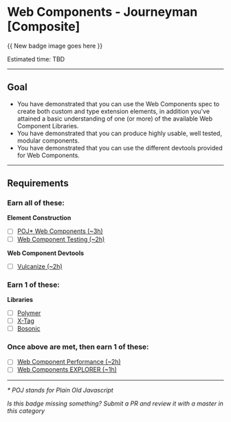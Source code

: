 # Web Components - Journeyman [Composite]

{{ New badge image goes here }}
<!-- TODO: design new V2 HTML badge before this releases -->

Estimated time: TBD

-----


## Goal
- You have demonstrated that you can use the Web Components spec to create both custom and type extension elements, in addition you've attained a basic understanding of one (or more) of the available Web Component Libraries.
- You have demonstrated that you can produce highly usable, well tested, modular components.
- You have demonstrated that you can use the different devtools provided for Web Components.


-----


## Requirements

### Earn all of these:

**Element Construction**

- [ ] [POJ* Web Components (~3h)](_micro_POJ_webcomponents.md)
- [ ] [Web Component Testing (~2h)](_micro_element_testing.md)

**Web Component Devtools**

- [ ] [Vulcanize (~2h)](_micro_vulzanice.md)

### Earn 1 of these:

**Libraries**

- [ ] [Polymer](_micro_polymer.md)
- [ ] [X-Tag](_micro_x-tag.md)
- [ ] [Bosonic](_micro_bosonic.md)

### Once above are met, then earn 1 of these:
- [ ] [Web Component Performance (~2h)](_micro_web_component_perf.md)
- [ ] [Web Components EXPLORER (~1h)](_micro_EXPLORER.md)

-----

_* POJ stands for Plain Old Javascript_

*Is this badge missing something? Submit a PR and review it with a master in this category*
